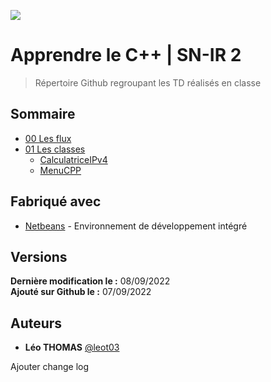 ![](https://cdn.discordapp.com/attachments/400019430479888394/1017780680798777385/logotouchard.png)

# Apprendre le C++ | SN-IR 2
> Répertoire Github regroupant les TD réalisés en classe

## Sommaire
* [00 Les flux](https://github.com/leot03/Apprendre_cpp_snir2/tree/main/00_Les_flux)
* [01 Les classes](https://github.com/leot03/Apprendre_cpp_snir2/tree/main/01_Les_classes)
    * [CalculatriceIPv4](https://github.com/leot03/Apprendre_cpp_snir2/tree/main/01_Les_classes/CalaculatriceIPv4)
    * [MenuCPP](https://github.com/leot03/Apprendre_cpp_snir2/tree/main/01_Les_classes/MenuCPP)

## Fabriqué avec
* [Netbeans](https://netbeans.apache.org/) - Environnement de développement intégré

## Versions
**Dernière modification le :** 08/09/2022<br>
**Ajouté sur Github le :** 07/09/2022

## Auteurs
* **Léo THOMAS** [@leot03](https://github.com/leot03)


Ajouter change log
